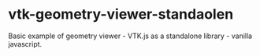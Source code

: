 # vtk-geometry-viewer-standaolen

Basic example of geometry viewer - VTK.js as a standalone library - vanilla javascript.
